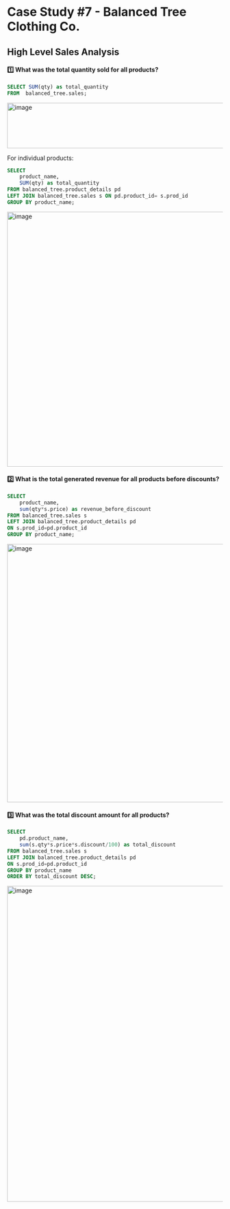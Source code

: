 # Case Study #7 - Balanced Tree Clothing Co.
## High Level Sales Analysis


#### 1️⃣ What was the total quantity sold for all products?
```sql
SELECT SUM(qty) as total_quantity
FROM  balanced_tree.sales;
```
<img width="858" height="106" alt="image" src="https://github.com/user-attachments/assets/f5fc5ba0-b10e-4e85-8148-e0d3698aeafe" />

For individual products:

```sql
SELECT
	product_name,
	SUM(qty) as total_quantity
FROM balanced_tree.product_details pd
LEFT JOIN balanced_tree.sales s ON pd.product_id= s.prod_id
GROUP BY product_name;
```
<img width="1902" height="594" alt="image" src="https://github.com/user-attachments/assets/d7596119-9b77-4ff0-99c9-d2be1418fd79" />

#### 2️⃣ What is the total generated revenue for all products before discounts?
```sql
SELECT 
	product_name,
	sum(qty*s.price) as revenue_before_discount
FROM balanced_tree.sales s
LEFT JOIN balanced_tree.product_details pd
ON s.prod_id=pd.product_id
GROUP BY product_name;
```
<img width="1860" height="602" alt="image" src="https://github.com/user-attachments/assets/4bbc2392-adb7-412e-94c4-38f82c26cc57" />

#### 3️⃣ What was the total discount amount for all products?
```sql
SELECT 
	pd.product_name,
	sum(s.qty*s.price*s.discount/100) as total_discount
FROM balanced_tree.sales s
LEFT JOIN balanced_tree.product_details pd
ON s.prod_id=pd.product_id
GROUP BY product_name
ORDER BY total_discount DESC;
```
<img width="1868" height="736" alt="image" src="https://github.com/user-attachments/assets/4ab27d49-bd3d-4e7d-af95-0d869875148e" />

